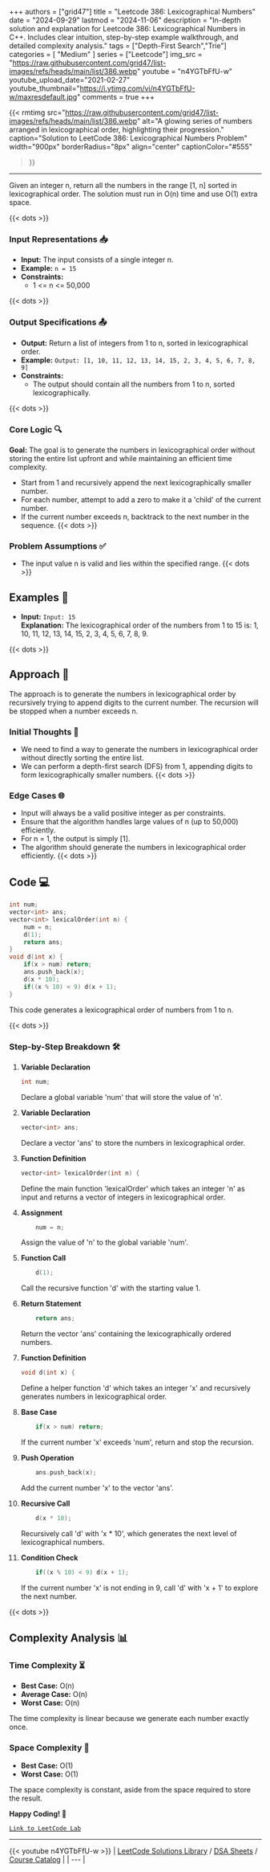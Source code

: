 
+++
authors = ["grid47"]
title = "Leetcode 386: Lexicographical Numbers"
date = "2024-09-29"
lastmod = "2024-11-06"
description = "In-depth solution and explanation for Leetcode 386: Lexicographical Numbers in C++. Includes clear intuition, step-by-step example walkthrough, and detailed complexity analysis."
tags = ["Depth-First Search","Trie"]
categories = [
    "Medium"
]
series = ["Leetcode"]
img_src = "https://raw.githubusercontent.com/grid47/list-images/refs/heads/main/list/386.webp"
youtube = "n4YGTbFfU-w"
youtube_upload_date="2021-02-27"
youtube_thumbnail="https://i.ytimg.com/vi/n4YGTbFfU-w/maxresdefault.jpg"
comments = true
+++


{{< rmtimg 
    src="https://raw.githubusercontent.com/grid47/list-images/refs/heads/main/list/386.webp" 
    alt="A glowing series of numbers arranged in lexicographical order, highlighting their progression."
    caption="Solution to LeetCode 386: Lexicographical Numbers Problem"
    width="900px"
    borderRadius="8px"
    align="center" 
    captionColor="#555"
>}}
---
Given an integer n, return all the numbers in the range [1, n] sorted in lexicographical order. The solution must run in O(n) time and use O(1) extra space.
<!--more-->
{{< dots >}}
### Input Representations 📥
- **Input:** The input consists of a single integer n.
- **Example:** `n = 15`
- **Constraints:**
	- 1 <= n <= 50,000

{{< dots >}}
### Output Specifications 📤
- **Output:** Return a list of integers from 1 to n, sorted in lexicographical order.
- **Example:** `Output: [1, 10, 11, 12, 13, 14, 15, 2, 3, 4, 5, 6, 7, 8, 9]`
- **Constraints:**
	- The output should contain all the numbers from 1 to n, sorted lexicographically.

{{< dots >}}
### Core Logic 🔍
**Goal:** The goal is to generate the numbers in lexicographical order without storing the entire list upfront and while maintaining an efficient time complexity.

- Start from 1 and recursively append the next lexicographically smaller number.
- For each number, attempt to add a zero to make it a 'child' of the current number.
- If the current number exceeds n, backtrack to the next number in the sequence.
{{< dots >}}
### Problem Assumptions ✅
- The input value n is valid and lies within the specified range.
{{< dots >}}
## Examples 🧩
- **Input:** `Input: 15`  \
  **Explanation:** The lexicographical order of the numbers from 1 to 15 is: 1, 10, 11, 12, 13, 14, 15, 2, 3, 4, 5, 6, 7, 8, 9.

{{< dots >}}
## Approach 🚀
The approach is to generate the numbers in lexicographical order by recursively trying to append digits to the current number. The recursion will be stopped when a number exceeds n.

### Initial Thoughts 💭
- We need to find a way to generate the numbers in lexicographical order without directly sorting the entire list.
- We can perform a depth-first search (DFS) from 1, appending digits to form lexicographically smaller numbers.
{{< dots >}}
### Edge Cases 🌐
- Input will always be a valid positive integer as per constraints.
- Ensure that the algorithm handles large values of n (up to 50,000) efficiently.
- For n = 1, the output is simply [1].
- The algorithm should generate the numbers in lexicographical order efficiently.
{{< dots >}}
## Code 💻
```cpp
int num;
vector<int> ans;
vector<int> lexicalOrder(int n) {
    num = n;
    d(1);
    return ans;
}
void d(int x) {
    if(x > num) return;
    ans.push_back(x);
    d(x * 10);
    if((x % 10) < 9) d(x + 1);
}
```

This code generates a lexicographical order of numbers from 1 to n.

{{< dots >}}
### Step-by-Step Breakdown 🛠️
1. **Variable Declaration**
	```cpp
	int num;
	```
	Declare a global variable 'num' that will store the value of 'n'.

2. **Variable Declaration**
	```cpp
	vector<int> ans;
	```
	Declare a vector 'ans' to store the numbers in lexicographical order.

3. **Function Definition**
	```cpp
	vector<int> lexicalOrder(int n) {
	```
	Define the main function 'lexicalOrder' which takes an integer 'n' as input and returns a vector of integers in lexicographical order.

4. **Assignment**
	```cpp
	    num = n;
	```
	Assign the value of 'n' to the global variable 'num'.

5. **Function Call**
	```cpp
	    d(1);
	```
	Call the recursive function 'd' with the starting value 1.

6. **Return Statement**
	```cpp
	    return ans;
	```
	Return the vector 'ans' containing the lexicographically ordered numbers.

7. **Function Definition**
	```cpp
	void d(int x) {
	```
	Define a helper function 'd' which takes an integer 'x' and recursively generates numbers in lexicographical order.

8. **Base Case**
	```cpp
	    if(x > num) return;
	```
	If the current number 'x' exceeds 'num', return and stop the recursion.

9. **Push Operation**
	```cpp
	    ans.push_back(x);
	```
	Add the current number 'x' to the vector 'ans'.

10. **Recursive Call**
	```cpp
	    d(x * 10);
	```
	Recursively call 'd' with 'x * 10', which generates the next level of lexicographical numbers.

11. **Condition Check**
	```cpp
	    if((x % 10) < 9) d(x + 1);
	```
	If the current number 'x' is not ending in 9, call 'd' with 'x + 1' to explore the next number.

{{< dots >}}
## Complexity Analysis 📊
### Time Complexity ⏳
- **Best Case:** O(n)
- **Average Case:** O(n)
- **Worst Case:** O(n)

The time complexity is linear because we generate each number exactly once.

### Space Complexity 💾
- **Best Case:** O(1)
- **Worst Case:** O(1)

The space complexity is constant, aside from the space required to store the result.

**Happy Coding! 🎉**


[`Link to LeetCode Lab`](https://leetcode.com/problems/lexicographical-numbers/description/)

---
{{< youtube n4YGTbFfU-w >}}
| [LeetCode Solutions Library](https://grid47.xyz/leetcode/) / [DSA Sheets](https://grid47.xyz/sheets/) / [Course Catalog](https://grid47.xyz/courses/) |
| --- |
